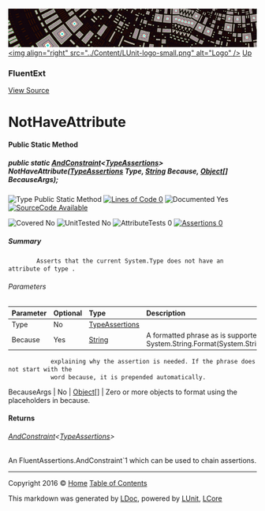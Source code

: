 ![](../Content/LUnit-banner-small.png "")
[&lt;img align=&quot;right&quot; src=&quot;../Content/LUnit-logo-small.png&quot; alt=&quot;Logo&quot; /&gt;](../../README.md)
[Up](FluentExt.md)

### FluentExt
[View Source](../Extensions/FluentExt.cs)

# NotHaveAttribute

#### Public Static Method

##### public static <a href="https://github.com/dennisdoomen/fluentassertions/wiki#basic-assertions" alt="" target="_blank">AndConstraint</a>&lt;<a href="https://github.com/dennisdoomen/fluentassertions/wiki#type-method-and-property-assertions" alt="" target="_blank">TypeAssertions</a>&gt; NotHaveAttribute(<a href="https://github.com/dennisdoomen/fluentassertions/wiki#type-method-and-property-assertions" alt="" target="_blank">TypeAssertions</a> Type, <a href="https://msdn.microsoft.com/en-us/library/system.string.aspx" alt="">String</a> Because, <a href="https://msdn.microsoft.com/en-us/library/system.object.aspx" alt="">Object</a>[] BecauseArgs);

![Type Public Static Method](http://b.repl.ca/v1/Type-Public%20Static%20Method-blue.png "") [![Lines of Code 0](http://b.repl.ca/v1/Lines%20of%20Code-0-red.png "")](../Extensions/FluentExt.cs#L565)    ![Documented Yes](http://b.repl.ca/v1/Documented-Yes-brightgreen.png "") [![SourceCode Available](http://b.repl.ca/v1/SourceCode-Available-brightgreen.png "")](../Extensions/FluentExt.cs#L565)

![Covered No](http://b.repl.ca/v1/Covered-No-red.png "") ![UnitTested No](http://b.repl.ca/v1/UnitTested-No-lightgrey.png "") ![AttributeTests 0](http://b.repl.ca/v1/AttributeTests-0-lightgrey.png "") [![Assertions 0](http://b.repl.ca/v1/Assertions-0-lightgrey.png "")](../Extensions/FluentExt.cs)

##### Summary

            Asserts that the current System.Type does not have an attribute of type .
            

###### Parameters

Parameter | Optional | Type | Description
:---  | :---  | :---  | :--- 
Type | No | <a href="https://github.com/dennisdoomen/fluentassertions/wiki#type-method-and-property-assertions" alt="" target="_blank">TypeAssertions</a> | 
Because | Yes | [String](https://msdn.microsoft.com/en-us/library/system.string.aspx) | A formatted phrase as is supported by System.String.Format(System.String,System.Object[])
                explaining why the assertion is needed. If the phrase does not start with the
                word because, it is prepended automatically.
            
BecauseArgs | No | [Object](https://msdn.microsoft.com/en-us/library/system.object.aspx)[] | Zero or more objects to format using the placeholders in because.


#### Returns

###### <a href="https://github.com/dennisdoomen/fluentassertions/wiki#basic-assertions" alt="" target="_blank">AndConstraint</a>&lt;<a href="https://github.com/dennisdoomen/fluentassertions/wiki#type-method-and-property-assertions" alt="" target="_blank">TypeAssertions</a>&gt;
An FluentAssertions.AndConstraint`1 which can be used to chain assertions.



---

Copyright 2016 &copy; [Home](../../README.md) [Table of Contents](../../TableOfContents.md)

This markdown was generated by [LDoc](https://github.com/CodeSingularity/LDoc), powered by [LUnit](https://github.com/CodeSingularity/LUnit), [LCore](https://github.com/CodeSingularity/LCore)
